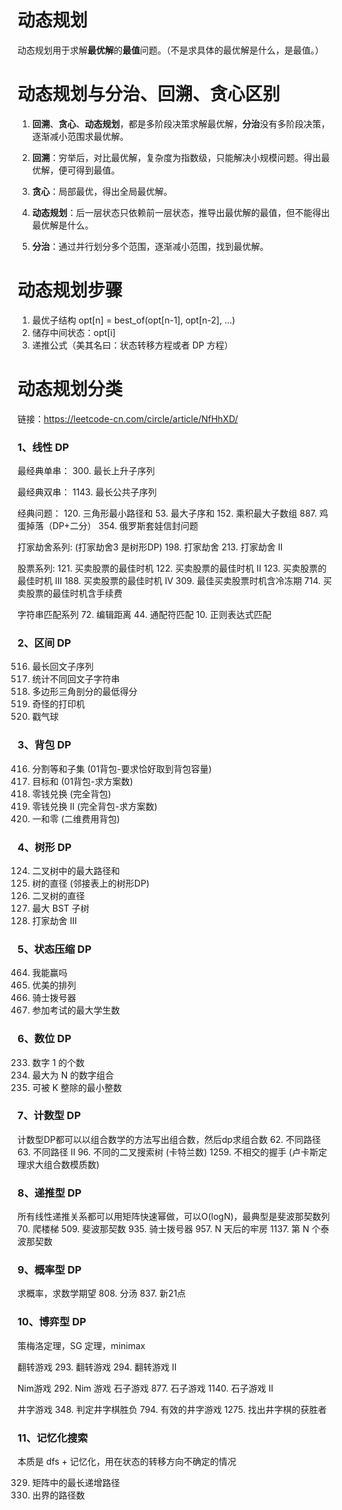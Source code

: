 # 动态规划

动态规划用于求解**最优解**的**最值**问题。（不是求具体的最优解是什么，是最值。）

# 动态规划与分治、回溯、贪心区别

1. **回溯**、**贪心**、**动态规划**，都是多阶段决策求解最优解，**分治**没有多阶段决策，逐渐减小范围求最优解。

2. **回溯**：穷举后，对比最优解，复杂度为指数级，只能解决小规模问题。得出最优解，便可得到最值。
3. **贪心**：局部最优，得出全局最优解。
4. **动态规划**：后一层状态只依赖前一层状态，推导出最优解的最值，但不能得出最优解是什么。
5. **分治**：通过并行划分多个范围，逐渐减小范围，找到最优解。

# 动态规划步骤

1. 最优子结构  opt[n] = best_of(opt[n-1], opt[n-2], ...) 
2. 储存中间状态：opt[i] 
3. 递推公式（美其名曰：状态转移方程或者 DP 方程）

# 动态规划分类

链接：https://leetcode-cn.com/circle/article/NfHhXD/

### 1、线性 DP

最经典单串：
300. 最长上升子序列

最经典双串：
1143. 最长公共子序列

经典问题：
120. 三角形最小路径和
53. 最大子序和
152. 乘积最大子数组
887. 鸡蛋掉落（DP+二分）
354. 俄罗斯套娃信封问题

打家劫舍系列: (打家劫舍3 是树形DP)
198. 打家劫舍 
213. 打家劫舍 II

股票系列:
121. 买卖股票的最佳时机 
122. 买卖股票的最佳时机 II 
123. 买卖股票的最佳时机 III 
188. 买卖股票的最佳时机 IV
309. 最佳买卖股票时机含冷冻期
714. 买卖股票的最佳时机含手续费

字符串匹配系列
72. 编辑距离
44. 通配符匹配
10. 正则表达式匹配

### 2、区间 DP

516. 最长回文子序列 
730. 统计不同回文子字符串 
1039. 多边形三角剖分的最低得分 
664. 奇怪的打印机 
312. 戳气球

### 3、背包 DP

416. 分割等和子集 (01背包-要求恰好取到背包容量)
494. 目标和 (01背包-求方案数)
322. 零钱兑换 (完全背包)
518. 零钱兑换 II (完全背包-求方案数)
474. 一和零 (二维费用背包)

### 4、树形 DP

124. 二叉树中的最大路径和
1245. 树的直径 (邻接表上的树形DP)
543. 二叉树的直径
333. 最大 BST 子树 
337. 打家劫舍 III

### 5、状态压缩 DP

464. 我能赢吗
526. 优美的排列 
935. 骑士拨号器 
1349. 参加考试的最大学生数

### 6、数位 DP

233. 数字 1 的个数
902. 最大为 N 的数字组合 
1015. 可被 K 整除的最小整数

### 7、计数型 DP

计数型DP都可以以组合数学的方法写出组合数，然后dp求组合数
62. 不同路径
63. 不同路径 II
96. 不同的二叉搜索树 (卡特兰数)
1259. 不相交的握手 (卢卡斯定理求大组合数模质数)

### 8、递推型 DP

所有线性递推关系都可以用矩阵快速幂做，可以O(logN)，最典型是斐波那契数列
70. 爬楼梯 
509. 斐波那契数 
935. 骑士拨号器 
957. N 天后的牢房
1137. 第 N 个泰波那契数

### 9、概率型 DP

求概率，求数学期望
808. 分汤
837. 新21点

### 10、博弈型 DP

策梅洛定理，SG 定理，minimax

翻转游戏
293. 翻转游戏
294. 翻转游戏 II

Nim游戏
292. Nim 游戏
石子游戏
877. 石子游戏
1140. 石子游戏 II

井字游戏
348. 判定井字棋胜负
794. 有效的井字游戏 
1275. 找出井字棋的获胜者

### 11、记忆化搜索
本质是 dfs + 记忆化，用在状态的转移方向不确定的情况

329. 矩阵中的最长递增路径
576. 出界的路径数










